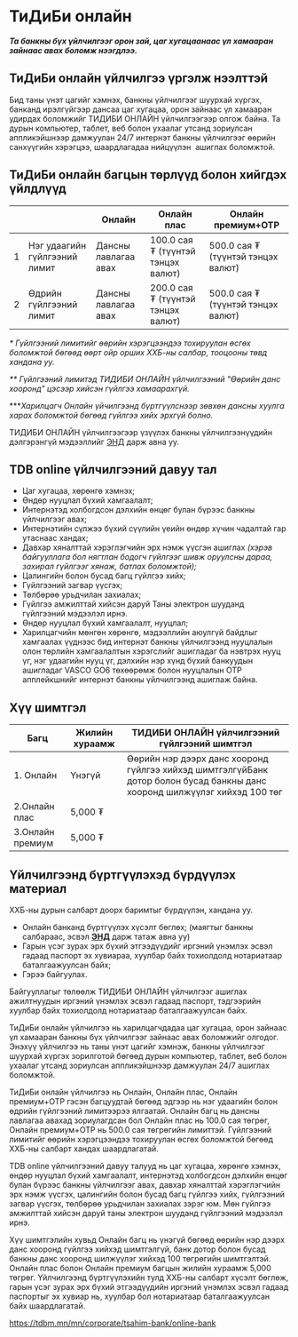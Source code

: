 # ТиДиБи онлайн

***Та банкны бүх үйлчилгээг орон зай, цаг хугацаанаас үл хамааран зайнаас авах боломж нээгдлээ.***

## ТиДиБи онлайн үйлчилгээ үргэлж нээлттэй
Бид таны үнэт цагийг хэмнэх, банкны үйлчилгээг шуурхай хүргэх, банканд ирэлгүйгээр дансаа цаг хугацаа, орон зайнаас үл хамааран удирдах боломжийг ТИДИБИ ОНЛАЙН үйлчилгээгээр олгож байна.
Та дурын компьютер, таблет, веб болон ухаалаг утсанд зориулсан аппликэйшнээр дамжуулан 24/7 интернэт банкны үйлчилгээг өөрийн санхүүгийн хэрэгцээ, шаардлагадаа нийцүүлэн  ашиглах боломжтой.
## ТиДиБи онлайн багцын төрлүүд болон хийгдэх үйлдлүүд
|  |  | **Онлайн** | **Онлайн плас** | **Онлайн премиум+OTP** |
| --- | --- | --- | --- | --- |
| 1 | Нэг удаагийн гүйлгээний лимит | Дансны лавлагаа авах | 100.0 сая ₮ (түүнтэй тэнцэх валют) | 500.0 сая ₮ (түүнтэй тэнцэх валют) |
| 2 | Өдрийн гүйлгээний лимит | Дансны лавлагаа авах | 200.0 сая ₮ (түүнтэй тэнцэх валют) | 500.0 сая ₮ (түүнтэй тэнцэх валют) |

  
*\* Гүйлгээний лимитийг өөрийн хэрэгцээндээ тохируулан өсгөх боломжтой бөгөөд өөрт ойр орших ХХБ-ны салбар, тооцооны төвд хандана уу.*

*\*\* Гүйлгээний лимитэд ТИДИБИ ОНЛАЙН үйлчилгээний "Өөрийн данс хооронд" цэсээр хийсэн гүйлгээ хамаарахгүй.*

\*\*\**Харилцагч Онлайн үйчилгээнд бүртгүүлснээр зөвхөн дансны хуулга харах боломжтой бөгөөд гүйлгээ хийх эрхгүй болно.*

ТИДИБИ ОНЛАЙН үйлчилгээгээр үзүүлэх банкны үйлчилгээнүүдийн дэлгэрэнгүй мэдээллийг [ЭНД](https://webv2.tdbm.mn/sites/default/files/2024-10/20190806-TDB-Online%20%281%29.pdf) дарж авна уу.
## TDB online үйлчилгээний давуу тал
* Цаг хугацаа, хөрөнгө хэмнэх;
* Өндөр нууцлал бүхий хамгаалалт;
* Интернэтэд холбогдсон дэлхийн өнцөг булан бүрээс банкны үйлчилгээг авах;
* Интернэтийн сүлжээ бүхий сүүлийн үеийн өндөр хүчин чадалтай гар утаснаас хандах;
* Давхар хяналттай хэрэглэгчийн эрх нэмж үүсгэн ашиглах *(хэрэв байгууллага бол нягтлан бодогч гүйлгээг шивж оруулсны дараа, захирал гүйлгээг хянаж, батлах боломжтой);*
* Цалингийн болон бусад багц гүйлгээ хийх;
* Гүйлгээний загвар үүсгэх;
* Төлбөрөө урьдчилан захиалах;
* Гүйлгээ амжилттай хийсэн даруй Таны электрон шууданд гүйлгээний мэдээлэл ирнэ.
* Өндөр нууцлал бүхий хамгаалалт, нууцлал;
* Харилцагчийн мөнгөн хөрөнгө, мэдээллийн аюулгүй байдлыг хамгаалах үүднээс бид интернэт банкны үйлчилгээнд нууцлалын олон төрлийн хамгаалалтын хэрэгслийг ашигладаг ба нэвтрэх нууц үг, нэг удаагийн нууц үг, дэлхийн нэр хүнд бүхий банкуудын ашигладаг VASCO GO6 төхөөрөмж болон нууцлалын OTP апплейкшнийг интернэт банкны үйлчилгээнд ашиглаж байна.
## Хүү шимтгэл
| Багц | Жилийн хураамж | ТИДИБИ ОНЛАЙН үйлчилгээний гүйлгээний шимтгэл |
| --- | --- | --- |
| 1. Онлайн | Үнэгүй | Өөрийн нэр дээрх данс хооронд гүйлгээ хийхэд шимтгэлгүйБанк дотор болон бусад банкны данс хооронд шилжүүлэг хийхэд 100 төг |
| 2.Онлайн плас | 5,000 ₮ |
| 3.Онлайн премиум | 5,000 ₮ |
## Үйлчилгээнд бүртгүүлэхэд бүрдүүлэх материал
ХХБ-ны дурын салбарт доорх баримтыг бүрдүүлэн, хандана уу.

* Онлайн банканд бүртгүүлэх хүсэлт бөглөх; (маягтыг банкны салбараас, эсвэл [**ЭНД**](https://www.tdbm.mn/sites/default/files/2024-11/20190806-TDB-Online%20%281%29.pdf) дарж татаж авна уу)
* Гарын үсэг зурах эрх бүхий этгээдүүдийг иргэний үнэмлэх эсвэл гадаад паспорт эх хувиараа, хуулбар байх тохиолдолд нотариатаар баталгаажуулсан байх;
* Гэрээ байгуулах.

Байгууллагыг төлөөлж ТИДИБИ ОНЛАЙН үйлчилгээг ашиглах ажилтнуудын иргэний үнэмлэх эсвэл гадаад паспорт, тэдгээрийн хуулбар байх тохиолдолд нотариатаар баталгаажуулсан байх.


ТиДиБи онлайн үйлчилгээ нь харилцагчдадаа цаг хугацаа, орон зайнаас үл хамааран банкны бүх үйлчилгээг зайнаас авах боломжийг олгодог. Энэхүү үйлчилгээ нь таны үнэт цагийг хэмнэж, банкны үйлчилгээг шуурхай хүргэх зорилготой бөгөөд дурын компьютер, таблет, веб болон ухаалаг утсанд зориулсан аппликэйшнээр дамжуулан 24/7 ашиглах боломжтой.

ТиДиБи онлайн үйлчилгээ нь Онлайн, Онлайн плас, Онлайн премиум+OTP гэсэн багцуудтай бөгөөд эдгээр нь нэг удаагийн болон өдрийн гүйлгээний лимитээрээ ялгаатай. Онлайн багц нь дансны лавлагаа авахад зориулагдсан бол Онлайн плас нь 100.0 сая төгрөг, Онлайн премиум+OTP нь 500.0 сая төгрөгийн лимиттэй. Гүйлгээний лимитийг өөрийн хэрэгцээндээ тохируулан өсгөх боломжтой бөгөөд ХХБ-ны салбарт хандах шаардлагатай.

TDB online үйлчилгээний давуу талууд нь цаг хугацаа, хөрөнгө хэмнэх, өндөр нууцлал бүхий хамгаалалт, интернэтэд холбогдсон дэлхийн өнцөг булан бүрээс банкны үйлчилгээг авах, давхар хяналттай хэрэглэгчийн эрх нэмж үүсгэх, цалингийн болон бусад багц гүйлгээ хийх, гүйлгээний загвар үүсгэх, төлбөрөө урьдчилан захиалах зэрэг юм. Мөн гүйлгээ амжилттай хийсэн даруй таны электрон шууданд гүйлгээний мэдээлэл ирнэ.

Хүү шимтгэлийн хувьд Онлайн багц нь үнэгүй бөгөөд өөрийн нэр дээрх данс хооронд гүйлгээ хийхэд шимтгэлгүй, банк дотор болон бусад банкны данс хооронд шилжүүлэг хийхэд 100 төгрөгийн шимтгэлтэй. Онлайн плас болон Онлайн премиум багцын жилийн хураамж 5,000 төгрөг. Үйлчилгээнд бүртгүүлэхийн тулд ХХБ-ны салбарт хүсэлт бөглөж, гарын үсэг зурах эрх бүхий этгээдүүдийн иргэний үнэмлэх эсвэл гадаад паспортыг эх хувиар нь, хуулбар бол нотариатаар баталгаажуулсан байх шаардлагатай.

https://tdbm.mn/mn/corporate/tsahim-bank/online-bank